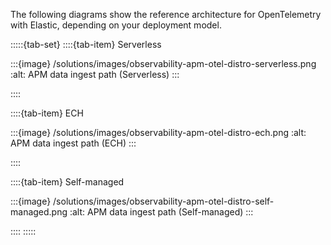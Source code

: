 The following diagrams show the reference architecture for OpenTelemetry with Elastic, depending on your deployment model.

:::::{tab-set}
::::{tab-item} Serverless

:::{image} /solutions/images/observability-apm-otel-distro-serverless.png
:alt: APM data ingest path (Serverless)
:::

::::

::::{tab-item} ECH

:::{image} /solutions/images/observability-apm-otel-distro-ech.png
:alt: APM data ingest path (ECH)
:::

::::

::::{tab-item} Self-managed

:::{image} /solutions/images/observability-apm-otel-distro-self-managed.png
:alt: APM data ingest path (Self-managed)
:::

::::
:::::
